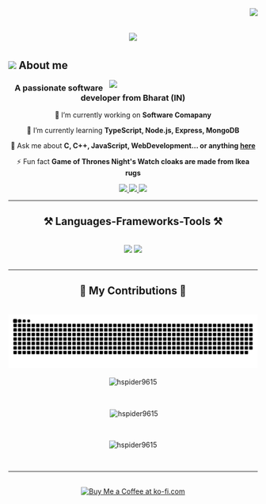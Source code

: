 <img align="right" src="https://visitor-badge.laobi.icu/badge?page_id=hspider9615.hspider9615" />

<h1 align="center">
    <img src="https://readme-typing-svg.herokuapp.com/?font=Righteous&size=35&center=true&vCenter=true&width=500&height=70&duration=4000&lines=Hi+There!+👋;+I'm+Codex+Spider!;" />
</h1>
<p>
<h2 id="-about-me"><picture><img src="https://github.com/7oSkaaa/7oSkaaa/blob/main/Images/about_me.gif?raw=true" width="25px"></picture> About me</h2>
<p><picture> <img align="right" src="https://github.com/7oSkaaa/7oSkaaa/blob/main/Images/Right_Side.gif?raw=true" width="300px"></picture></p>
</p>

<h3 align="center">A passionate software developer from Bharat (IN)</h3>

<div align="center">
 
 🔭 I’m currently working on **Software Comapany**
 
 🌱 I’m currently learning **TypeScript, Node.js, Express, MongoDB**

💬 Ask me about **C, C++, JavaScript, WebDevelopment... or anything [here](https://github.com/hspider9615/hspider9615/issues)**

⚡ Fun fact **Game of Thrones Night's Watch cloaks are made from Ikea rugs**

  <a href="mailto:hspider9615@gmail.com">
    <img src="https://img.shields.io/badge/Gmail-333333?style=for-the-badge&logo=gmail&logoColor=red" />
  </a>
  <a href="https://linkedin.com/in/hetgadara" target="_blank">
    <img src="https://img.shields.io/badge/LinkedIn-0077B5?style=for-the-badge&logo=linkedin&logoColor=white" target="_blank" />
  </a>
  <a href="https://hspider9615.github.io" target="_blank">
     <img src="https://img.shields.io/badge/Portfolio-FF5722?style=for-the-badge&logo=todoist&logoColor=white" target="_blank" /> <!-- sqlite, safari, google-chrome are other good icon options -->
  </a>
  
 </div>

 <hr/>
 
<h2 align="center">⚒️ Languages-Frameworks-Tools ⚒️</h2>
<br/>
<div align="center">
    <img src="https://skillicons.dev/icons?i=react,bootstrap,mui,html,css,vscode,github,figma,tailwind,git,r" />
    <img src="https://skillicons.dev/icons?i=nodejs,python,javascript,typescript,express,firebase,mongodb,c,java,nextjs,mysql,flask" /><br>
</div>

<br/>
<hr/>

<div align="center">
  <h2>🐍 My Contributions 🐍</h2>
  <br>
  <img alt="snake eating my contributions" src="https://raw.githubusercontent.com/salesp07/salesp07/output/github-contribution-grid-snake.svg" />   

  <br/>
<p><img align="Center" src="https://github-readme-stats.vercel.app/api/top-langs?username=hspider9615&show_icons=true&locale=en&layout=compact" alt="hspider9615" /></p>
<br/>
<p>&nbsp;<img align="center" src="https://github-readme-stats.vercel.app/api?username=hspider9615&show_icons=true&locale=en" alt="hspider9615" /></p> 
<br/>
<p><img align="center" src="https://github-readme-streak-stats.herokuapp.com/?user=hspider9615&" alt="hspider9615" /></p>
<br />

    
</div>
<hr/>
<br/>
<div align="center">
<a href='https://ko-fi.com/V7V4RAK9C' target='_blank'><img height='64' style='border:0px;height:64px;' src='https://storage.ko-fi.com/cdn/kofi1.png?v=3' border='0' alt='Buy Me a Coffee at ko-fi.com' /></a>
</div>

<br/>
